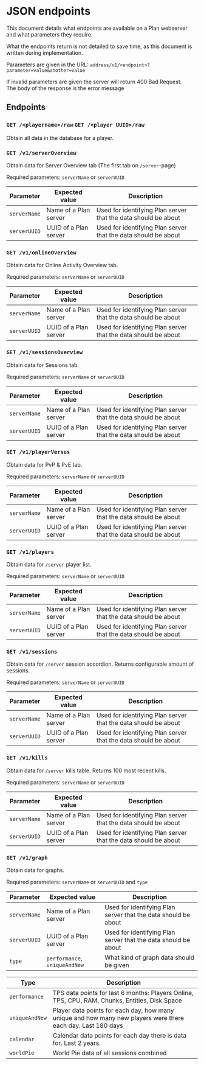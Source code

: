 # JSON endpoints

This document details what endpoints are available on a Plan webserver and what parameters they require.

What the endpoints return is not detailed to save time, as this document is written during implementation.

Parameters are given in the URL: `address/v1/<endpoint>?parameter=value&another=value`

If invalid parameters are given the server will return 400 Bad Request.  
The body of the response is the error message

## Endpoints

### `GET /<playername>/raw` `GET /<player UUID>/raw`

Obtain all data in the database for a player.

### `GET /v1/serverOverview`

Obtain data for Server Overview tab (The first tab on `/server`-page)

Required parameters: `serverName` or `serverUUID`

Parameter|Expected value|Description
--|--|--
`serverName` | Name of a Plan server | Used for identifying Plan server that the data should be about
`serverUUID` | UUID of a Plan server | Used for identifying Plan server that the data should be about

### `GET /v1/onlineOverview`

Obtain data for Online Activity Overview tab.

Required parameters: `serverName` or `serverUUID`

Parameter|Expected value|Description
--|--|--
`serverName` | Name of a Plan server | Used for identifying Plan server that the data should be about
`serverUUID` | UUID of a Plan server | Used for identifying Plan server that the data should be about

### `GET /v1/sessionsOverview`

Obtain data for Sessions tab.

Required parameters: `serverName` or `serverUUID`

Parameter|Expected value|Description
--|--|--
`serverName` | Name of a Plan server | Used for identifying Plan server that the data should be about
`serverUUID` | UUID of a Plan server | Used for identifying Plan server that the data should be about

### `GET /v1/playerVersus`

Obtain data for PvP & PvE tab.

Required parameters: `serverName` or `serverUUID`

Parameter|Expected value|Description
--|--|--
`serverName` | Name of a Plan server | Used for identifying Plan server that the data should be about
`serverUUID` | UUID of a Plan server | Used for identifying Plan server that the data should be about

### `GET /v1/players`

Obtain data for `/server` player list.

Required parameters: `serverName` or `serverUUID`

Parameter|Expected value|Description
--|--|--
`serverName` | Name of a Plan server | Used for identifying Plan server that the data should be about
`serverUUID` | UUID of a Plan server | Used for identifying Plan server that the data should be about

### `GET /v1/sessions`

Obtain data for `/server` session accordion. Returns configurable amount of sessions.

Required parameters: `serverName` or `serverUUID`

Parameter|Expected value|Description
--|--|--
`serverName` | Name of a Plan server | Used for identifying Plan server that the data should be about
`serverUUID` | UUID of a Plan server | Used for identifying Plan server that the data should be about

### `GET /v1/kills`

Obtain data for `/server` kills table. Returns 100 most recent kills.

Required parameters: `serverName` or `serverUUID`

Parameter|Expected value|Description
--|--|--
`serverName` | Name of a Plan server | Used for identifying Plan server that the data should be about
`serverUUID` | UUID of a Plan server | Used for identifying Plan server that the data should be about

### `GET /v1/graph`

Obtain data for graphs.

Required parameters: `serverName` or `serverUUID` and `type`

Parameter|Expected value|Description
--|--|--
`serverName` | Name of a Plan server | Used for identifying Plan server that the data should be about
`serverUUID` | UUID of a Plan server | Used for identifying Plan server that the data should be about
`type` | `performance`, `uniqueAndNew` | What kind of graph data should be given

Type | Description
-- | --
`performance` | TPS data points for last 6 months: Players Online, TPS, CPU, RAM, Chunks, Entities, Disk Space
`uniqueAndNew` | Player data points for each day, how many unique and how many new players were there each day. Last 180 days
`calendar` | Calendar data points for each day there is data for. Last 2 years.
`worldPie` | World Pie data of all sessions combined
